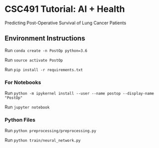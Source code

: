 # CSC491 Tutorial: AI + Health
Predicting Post-Operative Survival of Lung Cancer Patients

## Environment Instructions

Run `conda create -n PostOp python=3.6`

Run `source activate PostOp`

Run `pip install -r requirements.txt`

### For Notebooks
Run `python -m ipykernel install --user --name postop --display-name "PostOp"`

Run `jupyter notebook`

### Python Files
Run `python preprocessing/preprocessing.py`

Run `python train/neural_network.py`